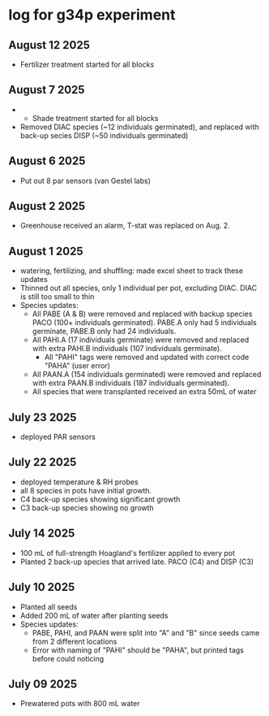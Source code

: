 # log for g34p experiment

## August 12 2025
- Fertilizer treatment started for all blocks

## August 7 2025
- - Shade treatment started for all blocks
- Removed DIAC species (~12 individuals germinated), and replaced with back-up secies DISP (~50 individuals germinated)


## August 6 2025
- Put out 8 par sensors (van Gestel labs)

## August 2 2025
- Greenhouse received an alarm, T-stat was replaced on Aug. 2.

## August 1 2025
- watering, fertilizing, and shuffling: made excel sheet to track these updates
- Thinned out all species, only 1 individual per pot, excluding DIAC. DIAC is still too small to thin
- Species updates:
    - All PABE (A & B) were removed and replaced with backup species PACO (100+ individuals germinated). PABE.A only had 5 individuals germinate, PABE.B only had 24 individuals. 
    - All PAHI.A (17 individuals germinate) were removed and replaced with extra PAHI.B individuals (107 individuals germinate).
        - All "PAHI" tags were removed and updated with correct code "PAHA" (user error)
    - All PAAN.A (154 individuals germinated) were removed and replaced with extra PAAN.B individuals (187 individuals germinated). 
    - All species that were transplanted received an extra 50mL of water


## July 23 2025
- deployed PAR sensors

## July 22 2025
- deployed temperature & RH probes
- all 8 species in pots have initial growth. 
- C4 back-up species showing significant growth
- C3 back-up species showing no growth 

## July 14 2025
- 100 mL of full-strength Hoagland's fertilizer applied to every pot
- Planted 2 back-up species that arrived late. PACO (C4) and DISP (C3)

## July 10 2025
- Planted all seeds
- Added 200 mL of water after planting seeds
- Species updates:
    - PABE, PAHI, and PAAN were split into "A" and "B" since seeds came from 2 different locations
    - Error with naming of "PAHI" should be "PAHA", but printed tags before could noticing

## July 09 2025
-  Prewatered pots with 800 mL water